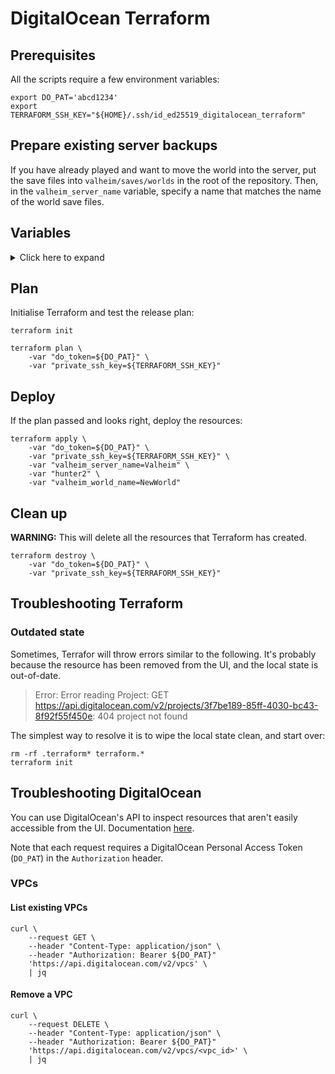 # DigitalOcean Terraform

## Prerequisites

All the scripts require a few environment variables:

```console
export DO_PAT='abcd1234'
export TERRAFORM_SSH_KEY="${HOME}/.ssh/id_ed25519_digitalocean_terraform"
```

## Prepare existing server backups

If you have already played and want to move the world into the server, put the
save files into `valheim/saves/worlds` in the root of the repository. Then, in
the `valheim_server_name` variable, specify a name that matches the name of the
world save files.

## Variables

<details>

<summary>Click here to expand</summary>

### `do_token` (required)

DigitalOcean Personal Access Token. Needed for authentication with DigitalOcean
API.

See: <https://www.digitalocean.com/docs/apis-clis/api/create-personal-access-token>

### `do_ssh_key_path` (required)

Path to a private SSH key without a passphrase that's been added to a
DigitalOcean account. Needed for provisioning of the Droplet.

NOTE: This is the SSH key you would use to connect to the Droplet, if
necessary.

See: <https://www.digitalocean.com/docs/droplets/how-to/add-ssh-keys/to-account>

### `do_terraform_ssh_key_name` (optional)

Name of the SSH key added to a DigitalOcean account (as is visible on
DigitalOcean).

The `digitalocean_ssh_key` data source fetches its details from DigitalOcean.
Then, the `digitalocean_droplet` uses the ID from the details to add this SSH
key to the new Droplet.

Defaults to `id_ed25519_digitalocean_terraform`.

See: <https://registry.terraform.io/providers/digitalocean/digitalocean/latest/docs/resources/ssh_key>

### `valheim_server_name` (optional)

The public name of the Valheim server.

Defaults to `Valheim Docker DigitalOcean`.

### `valheim_server_password` (optional)

The password to access the Valheim server.

<details>

<summary>Defaults to <code>hunter2</code>.</summary>

You _should_ change it.

```text
<Cthon98> hey, if you type in your pw, it will show as stars
<Cthon98> ********* see!
<AzureDiamond> hunter2
<AzureDiamond> doesnt look like stars to me
<Cthon98> <AzureDiamond> *******
<Cthon98> thats what I see
<AzureDiamond> oh, really?
<Cthon98> Absolutely
<AzureDiamond> you can go hunter2 my hunter2-ing hunter2
<AzureDiamond> haha, does that look funny to you?
<Cthon98> lol, yes. See, when YOU type hunter2, it shows to us as *******
<AzureDiamond> thats neat, I didnt know IRC did that
<Cthon98> yep, no matter how many times you type hunter2, it will show to us as *******
<AzureDiamond> awesome!
<AzureDiamond> wait, how do you know my pw?
<Cthon98> er, I just copy pasted YOUR ******'s and it appears to YOU as hunter2 cause its your pw
<AzureDiamond> oh, ok.
```

</details>

### `valheim_world_name` (optional)

Name of the Valheim world. It directly correlates to the save file names.

Defaults to `Default`.

### `valheim_local_saves` (optional)

Path to the local saves parent directory (the one above `worlds/`). If the game
is installed on the local system, the path should be something like this (no
trailing slash!):

```text
C:\Users\%USERPROFILE%\AppData\LocalLow\IronGate\Valheim
```

Alternatively, put the save files into `valheim/saves/worlds` in the root of
the repository.

Defaults to the `valheim/saves` directory present in the root of the
repository.

### `test` (optional)

Whether this execution is a test provision. If set to `true`, the DigitalOcean
resource names will have random values appended to them, and the VPC's IP range
will also be randomised as to not overlap with the existing IP ranges.

Note that it _will_ perform a full provision, but with unique names. This is to
be able to develop these scripts without having to avoid changes to existing
deployments.

Defaults to `false`.

</details>

## Plan

Initialise Terraform and test the release plan:

```console
terraform init

terraform plan \
    -var "do_token=${DO_PAT}" \
    -var "private_ssh_key=${TERRAFORM_SSH_KEY}"
```

## Deploy

If the plan passed and looks right, deploy the resources:

```console
terraform apply \
    -var "do_token=${DO_PAT}" \
    -var "private_ssh_key=${TERRAFORM_SSH_KEY}" \
    -var "valheim_server_name=Valheim" \
    -var "hunter2" \
    -var "valheim_world_name=NewWorld"
```

## Clean up

**WARNING:** This will delete all the resources that Terraform has created.

```console
terraform destroy \
    -var "do_token=${DO_PAT}" \
    -var "private_ssh_key=${TERRAFORM_SSH_KEY}"
```

## Troubleshooting Terraform

### Outdated state

Sometimes, Terrafor will throw errors similar to the following. It's probably
because the resource has been removed from the UI, and the local state is
out-of-date.

> Error: Error reading Project: GET https://api.digitalocean.com/v2/projects/3f7be189-85ff-4030-bc43-8f92f55f450e: 404 project not found

The simplest way to resolve it is to wipe the local state clean, and start
over:

```console
rm -rf .terraform* terraform.*
terraform init
```

## Troubleshooting DigitalOcean

You can use DigitalOcean's API to inspect resources that aren't easily
accessible from the UI. Documentation
[here](https://developers.digitalocean.com/documentation).

Note that each request requires a DigitalOcean Personal Access Token
(`DO_PAT`) in the `Authorization` header.

### VPCs

#### List existing VPCs

```console
curl \
    --request GET \
    --header "Content-Type: application/json" \
    --header "Authorization: Bearer ${DO_PAT}"
    'https://api.digitalocean.com/v2/vpcs' \
    | jq
```

#### Remove a VPC

```console
curl \
    --request DELETE \
    --header "Content-Type: application/json" \
    --header "Authorization: Bearer ${DO_PAT}"
    'https://api.digitalocean.com/v2/vpcs/<vpc_id>' \
    | jq
```
